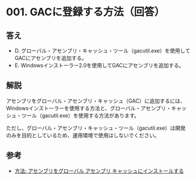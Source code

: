 # 001. GACに登録する方法（回答）

## 答え

* D. グローバル・アセンブリ・キャッシュ・ツール（gacutil.exe）を使用してGACにアセンブリを追加する。
* E. Windowsインストーラー2.0を使用してGACにアセンブリを追加する。

## 解説

アセンブリをグローバル・アセンブリ・キャッシュ（GAC）に追加するには、Windowsインストーラーを使用する方法と、グローバル・アセンブリ・キャッシュ・ツール（gacutil.exe）を使用する方法があります。

ただし、グローバル・アセンブリ・キャッシュ・ツール（gacutil.exe）は開発のみを目的としているため、運用環境で使用はしないでください。

## 参考

* [方法: アセンブリをグローバル アセンブリ キャッシュにインストールする](https://docs.microsoft.com/ja-jp/dotnet/framework/app-domains/how-to-install-an-assembly-into-the-gac)
